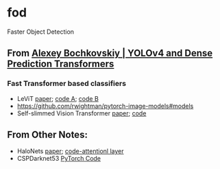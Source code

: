 # fod
Faster Object Detection

## From [Alexey Bochkovskiy | YOLOv4 and Dense Prediction Transformers](https://www.youtube.com/watch?v=nxOzeTmqe3Y)

### Fast Transformer based classifiers

* LeViT [paper](https://arxiv.org/abs/2104.01136);  [code A](https://github.com/facebookresearch/LeViT); [code  B](https://github.com/rwightman/pytorch-image-models/blob/master/timm/models/levit.py)
* https://github.com/rwightman/pytorch-image-models#models
* Self-slimmed Vision Transformer [paper](https://arxiv.org/abs/2111.12624); [code](https://github.com/Sara-Ahmed/SiT)

## From Other Notes:

* HaloNets [paper](https://arxiv.org/abs/2103.12731);  [code-attentionl layer](https://github.com/lucidrains/halonet-pytorch)
* CSPDarknet53 [PyTorch Code](https://rwightman.github.io/pytorch-image-models/models/csp-darknet/) 

